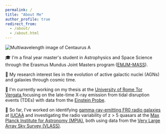 ```yaml
---
permalink: /
title: "About Me"
author_profile: true
redirect_from: 
  - /about/
  - /about.html
---
```


![Multiwavelength image of Centaurus A](centaurus.png)

<!-- <figure>
  <img src="m-pannikkote/m-pannikkote.github.io/images/centaurus.png" alt="Multiwavelength image of Centaurus A" width="400">
  <figcaption><em>Multiwavelength image of Centaurus A with Hubble, Spitzer, Chandra telescopes and VLA</em></figcaption>
</figure> -->


🎓 I'm a final year master's student in Astrophysics and Space Science through the Erasmus Mundus Joint Masters program ([EMJM-MASS](https://www.master-mass.eu/)).

🌌 My research interest lies in the evolution of active galactic nuclei (AGNs) and galaxies through cosmic time.

🔭 I'm currently working on my thesis at the [University of Rome Tor Vergata](https://www-en.fisica.uniroma2.it/),focusing on the late-time X-ray emission from tidal disruption events (TDEs) with data from the [Einstein Probe](https://ep.bao.ac.cn/).

💫 So far, I've worked on identifying [gamma-ray-emitting FR0 radio galaxies](https://iopscience.iop.org/article/10.3847/1538-4357/ad00b5) at [IUCAA](https://www.iucaa.in/en/) and investigating the radio variability of z > 5 quasars at the [Max Planck Institute for Astronomy (MPIA)](https://www.mpia.de/en), both using data from the [Very Large Array Sky Survey (VLASS)](https://public.nrao.edu/vlass/).

<!-- 🕵🏻‍♀️ Outside research, you can find me enjoying a good who-dun-it mystery... -->